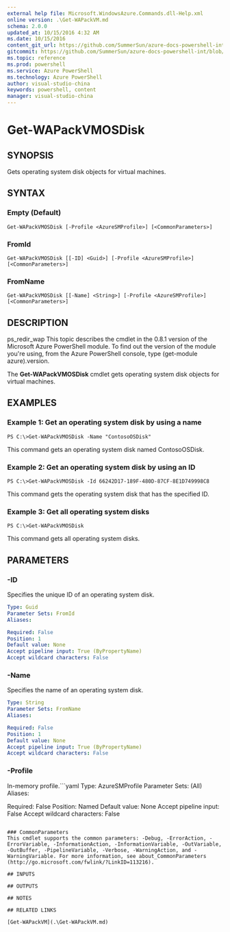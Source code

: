 ```yaml
---
external help file: Microsoft.WindowsAzure.Commands.dll-Help.xml
online version: .\Get-WAPackVM.md
schema: 2.0.0
updated_at: 10/15/2016 4:32 AM
ms.date: 10/15/2016
content_git_url: https://github.com/SummerSun/azure-docs-powershell-int/blob/master/azureps-cmdlets-docs/ServiceManagement/Azure.Compute/v1.0/CmdletMDs/Get-WAPackVMOSDisk.md
gitcommit: https://github.com/SummerSun/azure-docs-powershell-int/blob/1bfd8e268acfc1799ad3f17c5a982578f54443cf/azureps-cmdlets-docs/ServiceManagement/Azure.Compute/v1.0/CmdletMDs/Get-WAPackVMOSDisk.md
ms.topic: reference
ms.prod: powershell
ms.service: Azure PowerShell
ms.technology: Azure PowerShell
author: visual-studio-china
keywords: powershell, content
manager: visual-studio-china
---
```


# Get-WAPackVMOSDisk

## SYNOPSIS
Gets operating system disk objects for virtual machines.

## SYNTAX

### Empty (Default)
```
Get-WAPackVMOSDisk [-Profile <AzureSMProfile>] [<CommonParameters>]
```

### FromId
```
Get-WAPackVMOSDisk [[-ID] <Guid>] [-Profile <AzureSMProfile>] [<CommonParameters>]
```

### FromName
```
Get-WAPackVMOSDisk [[-Name] <String>] [-Profile <AzureSMProfile>] [<CommonParameters>]
```

## DESCRIPTION
ps_redir_wap This topic describes the cmdlet in the 0.8.1 version of the Microsoft Azure PowerShell module.
To find out the version of the module you're using, from the Azure PowerShell console, type (get-module azure).version.

The **Get-WAPackVMOSDisk** cmdlet gets operating system disk objects for virtual machines.

## EXAMPLES

### Example 1: Get an operating system disk by using a name
```
PS C:\>Get-WAPackVMOSDisk -Name "ContosoOSDisk"
```

This command gets an operating system disk named ContosoOSDisk.

### Example 2: Get an operating system disk by using an ID
```
PS C:\>Get-WAPackVMOSDisk -Id 66242D17-189F-480D-87CF-8E1D749998C8
```

This command gets the operating system disk that has the specified ID.

### Example 3: Get all operating system disks
```
PS C:\>Get-WAPackVMOSDisk
```

This command gets all operating system disks.

## PARAMETERS

### -ID
Specifies the unique ID of an operating system disk.

```yaml
Type: Guid
Parameter Sets: FromId
Aliases: 

Required: False
Position: 1
Default value: None
Accept pipeline input: True (ByPropertyName)
Accept wildcard characters: False
```

### -Name
Specifies the name of an operating system disk.

```yaml
Type: String
Parameter Sets: FromName
Aliases: 

Required: False
Position: 1
Default value: None
Accept pipeline input: True (ByPropertyName)
Accept wildcard characters: False
```

### -Profile
In-memory profile.```yaml
Type: AzureSMProfile
Parameter Sets: (All)
Aliases: 

Required: False
Position: Named
Default value: None
Accept pipeline input: False
Accept wildcard characters: False
```

### CommonParameters
This cmdlet supports the common parameters: -Debug, -ErrorAction, -ErrorVariable, -InformationAction, -InformationVariable, -OutVariable, -OutBuffer, -PipelineVariable, -Verbose, -WarningAction, and -WarningVariable. For more information, see about_CommonParameters (http://go.microsoft.com/fwlink/?LinkID=113216).

## INPUTS

## OUTPUTS

## NOTES

## RELATED LINKS

[Get-WAPackVM](.\Get-WAPackVM.md)

